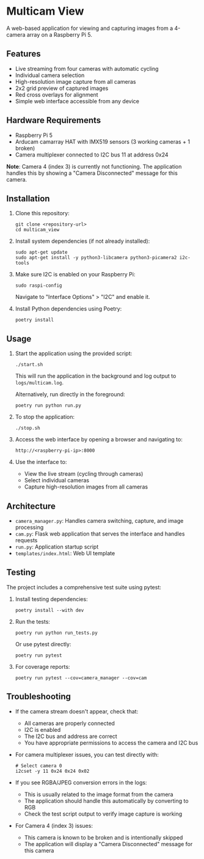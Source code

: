 # Multicam View

A web-based application for viewing and capturing images from a 4-camera array on a Raspberry Pi 5.

## Features

- Live streaming from four cameras with automatic cycling
- Individual camera selection
- High-resolution image capture from all cameras
- 2x2 grid preview of captured images
- Red cross overlays for alignment
- Simple web interface accessible from any device

## Hardware Requirements

- Raspberry Pi 5
- Arducam camarray HAT with IMX519 sensors (3 working cameras + 1 broken)
- Camera multiplexer connected to I2C bus 11 at address 0x24

**Note**: Camera 4 (index 3) is currently not functioning. The application handles this by showing a "Camera Disconnected" message for this camera.

## Installation

1. Clone this repository:
   ```
   git clone <repository-url>
   cd multicam_view
   ```

2. Install system dependencies (if not already installed):
   ```
   sudo apt-get update
   sudo apt-get install -y python3-libcamera python3-picamera2 i2c-tools
   ```

3. Make sure I2C is enabled on your Raspberry Pi:
   ```
   sudo raspi-config
   ```
   Navigate to "Interface Options" > "I2C" and enable it.

4. Install Python dependencies using Poetry:
   ```
   poetry install
   ```

## Usage

1. Start the application using the provided script:
   ```
   ./start.sh
   ```
   
   This will run the application in the background and log output to `logs/multicam.log`.
   
   Alternatively, run directly in the foreground:
   ```
   poetry run python run.py
   ```
   
2. To stop the application:
   ```
   ./stop.sh
   ```

3. Access the web interface by opening a browser and navigating to:
   ```
   http://<raspberry-pi-ip>:8000
   ```

3. Use the interface to:
   - View the live stream (cycling through cameras)
   - Select individual cameras
   - Capture high-resolution images from all cameras

## Architecture

- `camera_manager.py`: Handles camera switching, capture, and image processing
- `cam.py`: Flask web application that serves the interface and handles requests
- `run.py`: Application startup script
- `templates/index.html`: Web UI template

## Testing

The project includes a comprehensive test suite using pytest:

1. Install testing dependencies:
   ```
   poetry install --with dev
   ```

2. Run the tests:
   ```
   poetry run python run_tests.py
   ```
   
   Or use pytest directly:
   ```
   poetry run pytest
   ```

3. For coverage reports:
   ```
   poetry run pytest --cov=camera_manager --cov=cam
   ```

## Troubleshooting

- If the camera stream doesn't appear, check that:
  - All cameras are properly connected
  - I2C is enabled
  - The I2C bus and address are correct
  - You have appropriate permissions to access the camera and I2C bus

- For camera multiplexer issues, you can test directly with:
  ```
  # Select camera 0
  i2cset -y 11 0x24 0x24 0x02
  ```
  
- If you see RGBA/JPEG conversion errors in the logs:
  - This is usually related to the image format from the camera
  - The application should handle this automatically by converting to RGB
  - Check the test script output to verify image capture is working
  
- For Camera 4 (index 3) issues:
  - This camera is known to be broken and is intentionally skipped
  - The application will display a "Camera Disconnected" message for this camera
